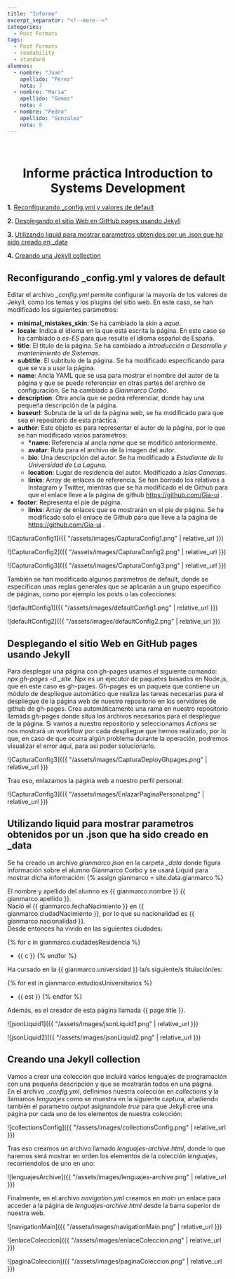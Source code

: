 ```yaml
---
title: "Informe"
excerpt_separator: "<!--more-->"
categories:
  - Post Formats
tags:
  - Post Formats
  - readability
  - standard
alumnos:
  - nombre: "Juan"
    apellido: "Perez"
    nota: 7
  - nombre: "Maria"
    apellido: "Gomez"
    nota: 4
  - nombre: "Pedro"
    apellido: "Gonzalez"
    nota: 9
---
```


<br />
<p align="center">

  <h1 align="center">Informe práctica Introduction to Systems Development </h1>

</p>

<!-- TABLE OF CONTENTS -->
**1.** [Reconfigurando _config.yml y valores de default](https://ull-esit-dmsi-2223.github.io/intro2sd-gianmarco-corbo-alu0101134741/post%20formats/informe/#reconfigurando-_configyml-y-valores-de-default)

**2.** [Desplegando el sitio Web en GitHub pages usando Jekyll](https://ull-esit-dmsi-2223.github.io/intro2sd-gianmarco-corbo-alu0101134741/post%20formats/informe/#desplegando-el-sitio-web-en-github-pages-usando-jekyll)

**3.** [Utilizando liquid para mostrar parametros obtenidos por un .json que ha sido creado en _data](https://ull-esit-dmsi-2223.github.io/intro2sd-gianmarco-corbo-alu0101134741/post%20formats/informe/#utilizando-liquid-para-mostrar-parametros-obtenidos-por-un-json-que-ha-sido-creado-en-_data)

**4.** [Creando una Jekyll collection](https://ull-esit-dmsi-2223.github.io/intro2sd-gianmarco-corbo-alu0101134741/post%20formats/informe/#creando-una-jekyll-collection)

## Reconfigurando _config.yml y valores de default

Editar el archivo *_config.yml* permite configurar la mayoría de los valores de Jekyll, como los temas y los plugins del sitio web.
En este caso, se han modificado los siguientes parametros:

* **minimal_mistakes_skin**: Se ha cambiado la skin a *aqua*.
* **locale**: Indica el idioma en la que está escrita la página. En este caso se ha cambiado a *es-ES* para que resulte el idioma español de España.
* **title**: El titulo de la página. Se ha cambiado a *Introducción a Desarrollo y mantenimiento de Sistemas*.
* **subtitle**: El subtitulo de la página. Se ha modificado especificando para que se va a usar la página.
* **name**: Ancla YAML que se usa para mostrar el nombre del autor de la página y que se puede referenciar en otras partes del archivo de configuración. Se ha cambiado a *Gianmarco Corbo*.
* **description**: Otra ancla que se podrá referenciar, donde hay una pequeña descripción de la página.
* **baseurl**: Subruta de la url de la página web, se ha modificado para que sea el repositorio de esta práctica.
* **author**: Este objeto es para representar el autor de la página, por lo que se han modificado varios parametros:
    * **\*name**: Referencia al ancla *name* que se modificó anteriormente.
    * **avatar**: Ruta para el archivo de la imagen del autor.
    * **bio**: Una descripción del autor. Se ha modificado a *Estudiante de la Universidad de La Laguna*.
    * **location**: Lugar de residencia del autor. Modificado a *Islas Canarias*.
    * **links**: Array de enlaces de referencia. Se han borrado los relativos a Instagram y Twitter, mientras que se ha modificado el de Github para que el enlace lleve a la página de github https://github.com/Gia-ui .
* **footer**:  Representa el pie de página.
    * **links**: Array de enlaces que se mostrarán en el pie de página. Se ha modificado solo el enlace de Github para que lleve a la página de https://github.com/Gia-ui .



![CapturaConfig1]({{ "/assets/images/CapturaConfig1.png" | relative_url }})

![CapturaConfig2]({{ "/assets/images/CapturaConfig2.png" | relative_url }})

![CapturaConfig3]({{ "/assets/images/CapturaConfig3.png" | relative_url }})

También se han modificado algunos parametros de default, donde se especifican unas reglas generales que se aplicarán a un grupo especifico de páginas, como por ejemplo los posts o las colecciones:

![defaultConfig1]({{ "/assets/images/defaultConfig1.png" | relative_url }})

![defaultConfig2]({{ "/assets/images/defaultConfig2.png" | relative_url }})

## Desplegando el sitio Web en GitHub pages usando Jekyll

Para desplegar una página con gh-pages usamos el siguiente comando: *npx gh-pages -d _site*.
Npx es un ejecutor de paquetes basados en Node.js, que en este caso es gh-pages.
Gh-pages es un paquete que contiene un módulo de despliegue automático que realiza las tareas necesarias para el despliegue de la página web de nuestro repositorio en los servidores de github de gh-pages.
Crea automáticamente una rama en nuestro repositorio llamada gh-pages donde situa los archivos necesarios para el despliegue de la página.
Si vamos a nuestro repositorio y seleccionamos *Actions* se nos mostrará un workflow por cada despliegue que hemos realizado, por lo que, en caso de que ocurra algún problema durante la operación, podremos visualizar el error aquí, para así poder solucionarlo.

![CapturaConfig3]({{ "/assets/images/CapturaDeployGhpages.png" | relative_url }})

Tras eso, enlazamos la página web a nuestro perfil personal:

![CapturaConfig3]({{ "/assets/images/EnlazarPaginaPersonal.png" | relative_url }})


## Utilizando liquid para mostrar parametros obtenidos por un .json que ha sido creado en _data

Se ha creado un archivo *gianmarco.json* en la carpeta *_data* donde figura información sobre el alumno Gianmarco Corbo y se usará Liquid para mostrar dicha información:
{% assign gianmarco = site.data.gianmarco %}

El nombre y apellido del alumno es {{ gianmarco.nombre }} {{ gianmarco.apellido }}. <br>
Nació el {{ gianmarco.fechaNacimiento }} en {{ gianmarco.ciudadNacimiento }}, por lo que su nacionalidad es {{ gianmarco.nacionalidad }}. <br>
Desde entonces ha vivido en las siguientes ciudades:

{% for c in gianmarco.ciudadesResidencia %}
* {{ c }}
{% endfor %}

Ha cursado en la {{ gianmarco.universidad }} la/s siguiente/s titulación/es:

{% for est in gianmarco.estudiosUniversitarios %}
* {{ est }}
{% endfor %}

Además, es el creador de esta página llamada {{ page.title }}.

![jsonLiquid1]({{ "/assets/images/jsonLiquid1.png" | relative_url }})

![jsonLiquid2]({{ "/assets/images/jsonLiquid2.png" | relative_url }})



## Creando una Jekyll collection

Vamos a crear una colección que incluirá varios lenguajes de programación con una pequeña descripción y que se mostrarán todos en una página. <br>
En el archivo *_config.yml*, definimos nuestra colección en *collections* y la llamamos *lenguajes* como se muestra en la siguiente captura, añadiendo también el parametro *output* asignandole *true* para que Jekyll cree una página por cada uno de los elementos de nuestra colección:

![collectionsConfig]({{ "/assets/images/collectionsConfig.png" | relative_url }})

Tras eso creamos un archivo llamado *lenguajes-archive.html*, donde lo que haremos será mostrar en orden los elementos de la colección *lenguajes*, recorriendolos de uno en uno:

![lenguajesArchive]({{ "/assets/images/lenguajes-archive.png" | relative_url }})

Finalmente, en el archivo *navigation.yml* creamos en *main* un enlace para acceder a la página de *lenguajes-archive.html* desde la barra superior de nuestra web.

![navigationMain]({{ "/assets/images/navigationMain.png" | relative_url }})

![enlaceColeccion]({{ "/assets/images/enlaceColeccion.png" | relative_url }})

![paginaColeccion]({{ "/assets/images/paginaColeccion.png" | relative_url }})
